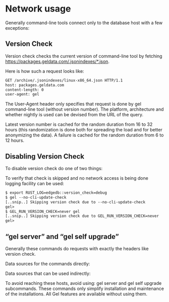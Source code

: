 # Network usage

Generally command-line tools connect only to the database host with a few exceptions:

## Version Check

Version check checks the current version of command-line tool by fetching https://packages.geldata.com/.jsonindexes/*.json.

Here is how such a request looks like:

```default
GET /archive/.jsonindexes/linux-x86_64.json HTTP/1.1
host: packages.geldata.com
content-length: 0
user-agent: gel
```

The User-Agent header only specifies that request is done by gel command-line tool (without version number). The platform, architecture and whether nightly is used can be devised from the URL of the query.

Latest version number is cached for the random duration from 16 to 32 hours (this randomization is done both for spreading the load and for better anonymizing the data). A failure is cached for the random duration from 6 to 12 hours.

## Disabling Version Check

To disable version check do one of two things:

To verify that check is skipped and no network access is being done logging facility can be used:

```default
$ export RUST_LOG=edgedb::version_check=debug
$ gel --no-cli-update-check
[..snip..] Skipping version check due to --no-cli-update-check
gel>
$ GEL_RUN_VERSION_CHECK=never gel
[..snip..] Skipping version check due to GEL_RUN_VERSION_CHECK=never
gel>
```

## “gel server” and “gel self upgrade”

Generally these commands do requests with exactly the headers like version check.

Data sources for the commands directly:

Data sources that can be used indirectly:

To avoid reaching these hosts, avoid using: gel server and gel self upgrade subcommands. These commands only simplify installation and maintenance of the installations. All Gel features are available without using them.

